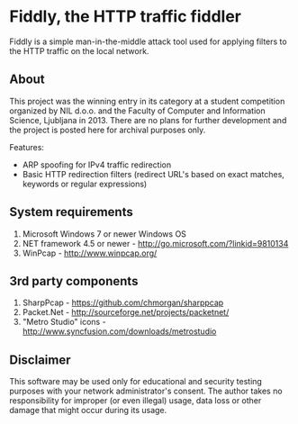 ﻿# Fiddly, the HTTP traffic fiddler

Fiddly is a simple man-in-the-middle attack tool used for applying filters to the HTTP traffic on the local network.

## About

This project was the winning entry in its category at a student competition organized by NIL d.o.o. and the 
Faculty of Computer and Information Science, Ljubljana in 2013. There are no plans for further development and 
the project is posted here for archival purposes only.

Features:

* ARP spoofing for IPv4 traffic redirection
* Basic HTTP redirection filters
  (redirect URL's based on exact matches, keywords or regular expressions)

## System requirements

1. Microsoft Windows 7 or newer Windows OS
2. NET framework 4.5 or newer - http://go.microsoft.com/?linkid=9810134
3. WinPcap - http://www.winpcap.org/

## 3rd party components

1. SharpPcap - https://github.com/chmorgan/sharppcap
2. Packet.Net - http://sourceforge.net/projects/packetnet/
3. "Metro Studio" icons - http://www.syncfusion.com/downloads/metrostudio

## Disclaimer

This software may be used only for educational and security testing purposes with your network administrator's consent. The author takes no responsibility for improper (or even illegal) usage, data loss or other damage that might occur during its usage.